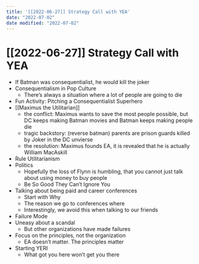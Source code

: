 ```yaml
---
title: '[[2022-06-27]] Strategy Call with YEA'
date: "2022-07-02"
date modified: "2022-07-02"
---
```


# [[2022-06-27]] Strategy Call with YEA
- If Batman was consequentialist, he would kill the joker
- Consequentialism in Pop Culture
	- There’s always a situation where a lot of people are going to die
- Fun Activity: Pitching a Consequentialist Superhero
- [[Maximus the Utilitarian]]
	- the conflict: Maximus wants to save the most people possible, but DC keeps making Batman movies and Batman keeps making people die
	- tragic backstory: (reverse batman) parents are prison guards killed by Joker in the DC unvierse
	- the resolution: Maximus founds EA, it is revealed that he is actually William MacAskill
- Rule Utilitarianism
- Politics
	- Hopefully the loss of Flynn is humbling, that you cannot just talk about using money to buy people
	- Be So Good They Can’t Ignore You
- Talking about being paid and career conferences
	- Start with Why
	- The reason we go to conferences where
	- Interestingly, we avoid this when talking to our friends
- Failure Mode
- Uneasy about a scandal
	- But other organizations have made failures
- Focus on the principles, not the organization
	- EA doesn’t matter. The principles matter
- Starting YERI
	- What got you here won’t get you there
